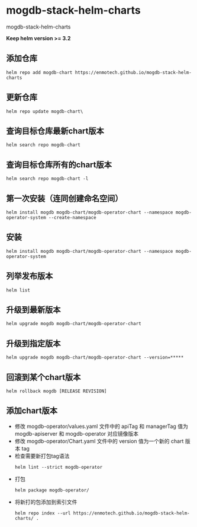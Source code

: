 # mogdb-stack-helm-charts
mogdb-stack-helm-charts

**Keep helm version >= 3.2**

## 添加仓库

```
helm repo add mogdb-chart https://enmotech.github.io/mogdb-stack-helm-charts
```

## 更新仓库

```
helm repo update mogdb-chart\
```

## 查询目标仓库最新chart版本

```
helm search repo mogdb-chart
```

## 查询目标仓库所有的chart版本

```
helm search repo mogdb-chart -l
```

## 第一次安装（连同创建命名空间）

```
helm install mogdb mogdb-chart/mogdb-operator-chart --namespace mogdb-operator-system --create-namespace
```

## 安装

```
helm install mogdb mogdb-chart/mogdb-operator-chart --namespace mogdb-operator-system
```

## 列举发布版本

```
helm list
```

## 升级到最新版本

```
helm upgrade mogdb mogdb-chart/mogdb-operator-chart
```

## 升级到指定版本

```
helm upgrade mogdb mogdb-chart/mogdb-operator-chart --version=*****
```

## 回滚到某个chart版本

```
helm rollback mogdb [RELEASE REVISION]
```

## 添加chart版本

- 修改 mogdb-operator/values.yaml 文件中的 apiTag 和 managerTag 值为 mogdb-apiserver 和 mogdb-operator 对应镜像版本
- 修改 mogdb-operator/Chart.yaml 文件中的 version 值为一个新的 chart 版本 tag
- 检查需要新打包tag语法
    ```
    helm lint --strict mogdb-operator
    ```
- 打包
    ```
    helm package mogdb-operator/
    ```
- 将新打的包添加到索引文件
    ```
    helm repo index --url https://enmotech.github.io/mogdb-stack-helm-charts/ .
    ```